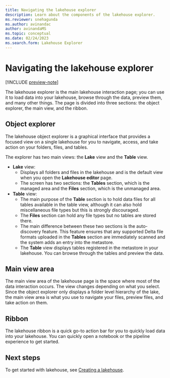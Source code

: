 ```yaml
---
title: Navigating the lakehouse explorer
description: Learn about the components of the lakehouse explorer.
ms.reviewer: snehagunda
ms.author: avinandac
author: avinandaMS
ms.topic: conceptual
ms.date: 02/24/2023
ms.search.form: Lakehouse Explorer
---
```


# Navigating the lakehouse explorer

[!INCLUDE [preview-note](../includes/preview-note.md)]

The lakehouse explorer is the main lakehouse interaction page; you can use it to load data into your lakehouse, browse through the data, preview them, and many other things. The page is divided into three sections: the object explorer, the main view, and the ribbon.

## Object explorer

The lakehouse object explorer is a graphical interface that provides a focused view on a single lakehouse for you to navigate, access, and take action on your folders, files, and tables.

The explorer has two main views: the **Lake** view and the **Table** view.

- **Lake** view:
  - Displays all folders and files in the lakehouse and is the default view when you open the **Lakehouse editor** page.
  - The screen has two sections: the **Tables** section, which is the managed area and the **Files** section, which is the unmanaged area.
- **Table** view:
  - The main purpose of the **Table** section is to hold data files for all tables available in the table view, although it can also hold miscellaneous file types but this is strongly discouraged.
  - The **Files** section can hold any file types but no tables are stored there.
  - The main difference between these two sections is the auto-discovery feature. This feature ensures that any supported Delta file formats uploaded in the **Tables** section are immediately scanned and the system adds an entry into the metastore.
  - The **Table** view displays tables registered in the metastore in your lakehouse. You can browse through the tables and preview the data.

## Main view area

The main view area of the lakehouse page is the space where most of the data interaction occurs. The view changes depending on what you select. Since the object explorer only displays a folder level hierarchy of the lake, the main view area is what you use to navigate your files, preview files, and take action on them.

## Ribbon

The lakehouse ribbon is a quick go-to action bar for you to quickly load data into your lakehouse. You can quickly open a notebook or the pipeline experience to get started.

## Next steps

To get started with lakehouse, see [Creating a lakehouse](create-lakehouse.md).
